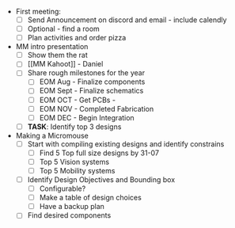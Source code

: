 - First meeting:
	- [ ] Send Announcement on discord and email - include calendly
	- [ ] Optional - find a room 
	- [ ] Plan activities and order pizza
- MM intro presentation
	- [ ] Show them the rat
	- [ ] [[MM Kahoot]] - Daniel 
	- [ ] Share rough milestones for the year
		- [ ] EOM Aug - Finalize components
		- [ ] EOM Sept - Finalize schematics
		- [ ] EOM OCT - Get PCBs - 
		- [ ] EOM NOV - Completed Fabrication
		- [ ] EOM DEC - Begin Integration
	- [ ] **TASK**: Identify top 3 designs 
- Making a Micromouse
  - [ ] Start with compiling existing designs and identify constrains
	  - [ ] Find 5 Top full size designs by 31-07
	  - [ ] Top 5 Vision systems
	  - [ ] Top 5 Mobility systems
  - [ ] Identify Design Objectives and Bounding box
	  - [ ] Configurable? 
	  - [ ] Make a table of design choices 
	  - [ ] Have a backup plan
  - [ ] Find desired components